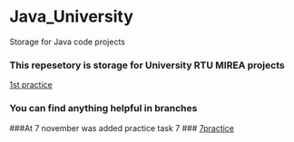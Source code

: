 # Java_University
Storage for Java code projects
### This repesetory is storage for University RTU MIREA projects ###
[1st practice](https://github.com/EstonianGuy/Java_University/tree/1st_task)

### You can find anything helpful in branches ###
###At 7 november was added practice task 7 ###
[7practice](https://github.com/EstonianGuy/Java_University/tree/sevenPractice)
